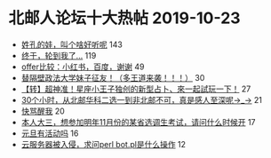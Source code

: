 # 北邮人论坛十大热帖 2019-10-23

- [姓孔的娃，叫个啥好听呢](https://bbs.byr.cn/article/Talking/6157460) 143
- [终于，轮到我了…](https://bbs.byr.cn/article/Food/505089) 119
- [offer比较：小红书，百度，谢谢](https://bbs.byr.cn/article/Job/2055866) 49
- [替隔壁政法大学妹子征友！（多王道来袭！！！）](https://bbs.byr.cn/article/Friends/1940932) 30
- [【转】超神准！星座小王子独创的新型占卜、來一起試玩一下！](https://bbs.byr.cn/article/Constellations/326533) 27
- [30个小时，从北邮华科二选一到非北邮不可，真是感人至深呢→_→](https://bbs.byr.cn/article/Picture/3249725) 21
- [快骂醒我](https://bbs.byr.cn/article/Feeling/3127554) 20
- [本人大三，想参加明年11月份的某省选调生考试，请问什么时候开](https://bbs.byr.cn/article/CivilServant/43165) 17
- [元旦有活动吗](https://bbs.byr.cn/article/Travel/143512) 16
- [云服务器被入侵，求问perl bot.pl是什么操作](https://bbs.byr.cn/article/Linux/158857) 12


